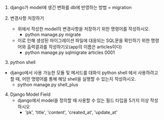 1. django가 model에 생긴 변화를 db에 반영하는 방법 = migration



2. 변경사항 저장하기
   - 위에서 작성한 model의 변경사항을 저장하기 위한 명령어를 작성하시오.
     - python manage.py migrate
   - 이로 인해 생성된 마이그레이션 파일에 대응되는 SQL문을 확인하기 위한 명령어와 출력결과를 작성하기오(app의 이름은 articles이다)
     - python manage.py sqlmigrate articles 0001
3.  python shell
   - django에서 사용 가능한 모듈 및 메서드를 대화식 python shell 에서 사용하려고 할 때, 어떤 명령어를 통해 해당 shell을 실행할 수 있는지 작성하시오.
     - python manage.py shell_plus
4. Django Model Field
   - django에서 model을 정의할 때 사용할 수 있는 필드 타입을 5가지 이상 작성하시오
     - 'pk', 'title', 'content', 'created_at', 'update_at'